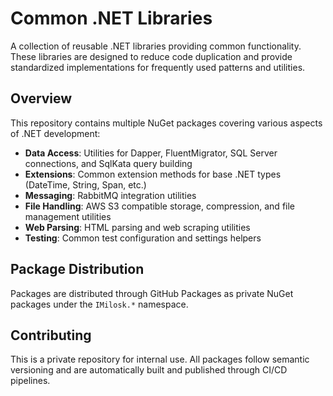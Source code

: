 # Common .NET Libraries

A collection of reusable .NET libraries providing common functionality. These libraries are designed to reduce code duplication and provide standardized implementations for frequently used patterns and utilities.

## Overview

This repository contains multiple NuGet packages covering various aspects of .NET development:

- **Data Access**: Utilities for Dapper, FluentMigrator, SQL Server connections, and SqlKata query building
- **Extensions**: Common extension methods for base .NET types (DateTime, String, Span, etc.)
- **Messaging**: RabbitMQ integration utilities
- **File Handling**: AWS S3 compatible storage, compression, and file management utilities
- **Web Parsing**: HTML parsing and web scraping utilities
- **Testing**: Common test configuration and settings helpers

## Package Distribution

Packages are distributed through GitHub Packages as private NuGet packages under the `IMilosk.*` namespace.

## Contributing

This is a private repository for internal use. All packages follow semantic versioning and are automatically built and published through CI/CD pipelines.

